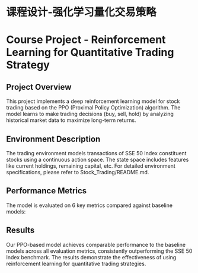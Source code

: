 # 课程设计-强化学习量化交易策略

# Course Project - Reinforcement Learning for Quantitative Trading Strategy

## Project Overview

This project implements a deep reinforcement learning model for stock trading based on the PPO (Proximal Policy Optimization) algorithm. The model learns to make trading decisions (buy, sell, hold) by analyzing historical market data to maximize long-term returns.

## Environment Description 

The trading environment models transactions of SSE 50 Index constituent stocks using a continuous action space. The state space includes features like current holdings, remaining capital, etc. For detailed environment specifications, please refer to Stock_Trading/README.md.

## Performance Metrics

The model is evaluated on 6 key metrics compared against baseline models:


## Results

Our PPO-based model achieves comparable performance to the baseline models across all evaluation metrics, consistently outperforming the SSE 50 Index benchmark. The results demonstrate the effectiveness of using reinforcement learning for quantitative trading strategies.





